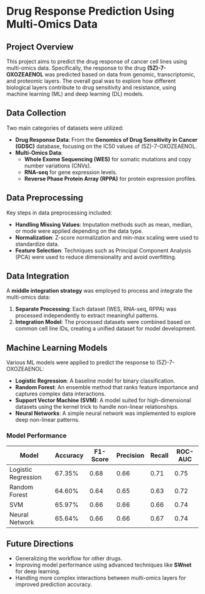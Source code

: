 
# Drug Response Prediction Using Multi-Omics Data

## Project Overview

This project aims to predict the drug response of cancer cell lines using multi-omics data. Specifically, the response to the drug **(5Z)-7-OXOZEAENOL** was predicted based on data from genomic, transcriptomic, and proteomic layers. The overall goal was to explore how different biological layers contribute to drug sensitivity and resistance, using machine learning (ML) and deep learning (DL) models. 

## Data Collection

Two main categories of datasets were utilized:
- **Drug Response Data**: From the **Genomics of Drug Sensitivity in Cancer (GDSC)** database, focusing on the IC50 values of (5Z)-7-OXOZEAENOL.
- **Multi-Omics Data**:
  - **Whole Exome Sequencing (WES)** for somatic mutations and copy number variations (CNVs).
  - **RNA-seq** for gene expression levels.
  - **Reverse Phase Protein Array (RPPA)** for protein expression profiles.

## Data Preprocessing

Key steps in data preprocessing included:
- **Handling Missing Values**: Imputation methods such as mean, median, or mode were applied depending on the data type.
- **Normalization**: Z-score normalization and min-max scaling were used to standardize data.
- **Feature Selection**: Techniques such as Principal Component Analysis (PCA) were used to reduce dimensionality and avoid overfitting.

## Data Integration

A **middle integration strategy** was employed to process and integrate the multi-omics data:
1. **Separate Processing**: Each dataset (WES, RNA-seq, RPPA) was processed independently to extract meaningful patterns.
2. **Integration Model**: The processed datasets were combined based on common cell line IDs, creating a unified dataset for model development.

## Machine Learning Models

Various ML models were applied to predict the response to (5Z)-7-OXOZEAENOL:
- **Logistic Regression**: A baseline model for binary classification.
- **Random Forest**: An ensemble method that ranks feature importance and captures complex data interactions.
- **Support Vector Machine (SVM)**: A model suited for high-dimensional datasets using the kernel trick to handle non-linear relationships.
- **Neural Networks**: A simple neural network was implemented to explore deep non-linear patterns.

### Model Performance

| Model               | Accuracy | F1-Score | Precision | Recall | ROC-AUC |
|---------------------|----------|----------|-----------|--------|---------|
| Logistic Regression  | 67.35%   | 0.68     | 0.66      | 0.71   | 0.75    |
| Random Forest        | 64.60%   | 0.64     | 0.65      | 0.63   | 0.72    |
| SVM                  | 65.97%   | 0.66     | 0.66      | 0.66   | 0.74    |
| Neural Network       | 65.64%   | 0.66     | 0.66      | 0.67   | 0.74    |

## Future Directions

- Generalizing the workflow for other drugs.
- Improving model performance using advanced techniques like **SWnet** for deep learning.
- Handling more complex interactions between multi-omics layers for improved prediction accuracy.


